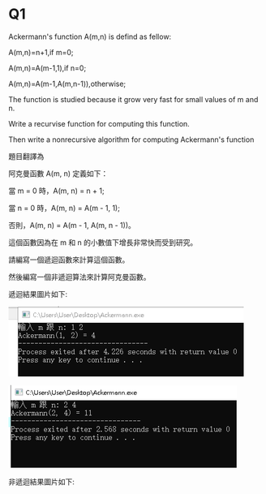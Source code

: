 # Q1

Ackermann's function A(m,n) is defind as fellow:

A(m,n)=n+1,if m=0; 

A(m,n)=A(m-1,1),if n=0;

A(m,n)=A(m-1,A(m,n-1)),otherwise;

The function is studied because it grow very fast for small values of m and n.

Write a recurvise function for computing this function.

Then write a nonrecursive algorithm for computing Ackermann's function

題目翻譯為


阿克曼函數 A(m, n) 定義如下：

當 m = 0 時，A(m, n) = n + 1;

當 n = 0 時，A(m, n) = A(m - 1, 1);

否則，A(m, n) = A(m - 1, A(m, n - 1))。

這個函數因為在 m 和 n 的小數值下增長非常快而受到研究。

請編寫一個遞迴函數來計算這個函數。

然後編寫一個非遞迴算法來計算阿克曼函數。


遞迴結果圖片如下:

![image](https://github.com/50915136/homework1/blob/main/%E9%81%9E%E8%BF%B4%E9%98%BF%E5%85%8B%E6%9B%BC1.PNG)


![image](https://github.com/50915136/homework1/blob/main/%E9%81%9E%E8%BF%B4%E9%98%BF%E5%85%8B%E6%9B%BC2.PNG)


非遞迴結果圖片如下:
